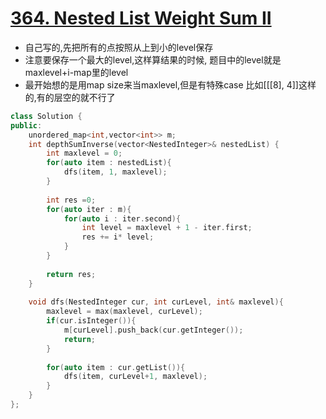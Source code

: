 # [364. Nested List Weight Sum II](https://leetcode.com/problems/nested-list-weight-sum-ii/)
* 自己写的,先把所有的点按照从上到小的level保存
* 注意要保存一个最大的level,这样算结果的时候, 题目中的level就是maxlevel+i-map里的level
* 最开始想的是用map size来当maxlevel,但是有特殊case 比如[[[8], 4]]这样的,有的层空的就不行了

```c++
class Solution {
public:
    unordered_map<int,vector<int>> m;
    int depthSumInverse(vector<NestedInteger>& nestedList) {
        int maxlevel = 0;
        for(auto item : nestedList){
            dfs(item, 1, maxlevel);
        }
        
        int res =0;
        for(auto iter : m){
            for(auto i : iter.second){
                int level = maxlevel + 1 - iter.first;
                res += i* level;
            }
        }
        
        return res;
    }
    
    void dfs(NestedInteger cur, int curLevel, int& maxlevel){
        maxlevel = max(maxlevel, curLevel);
        if(cur.isInteger()){
            m[curLevel].push_back(cur.getInteger());
            return;
        }
        
        for(auto item : cur.getList()){
            dfs(item, curLevel+1, maxlevel);
        }
    }
};

```
